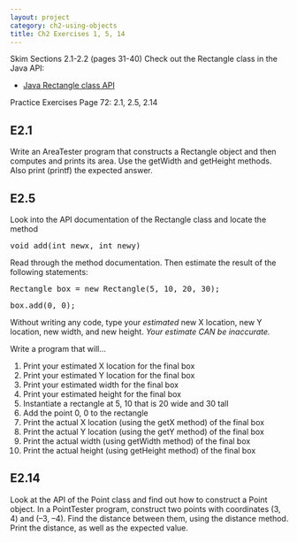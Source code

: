 ```yaml
---
layout: project
category: ch2-using-objects
title: Ch2 Exercises 1, 5, 14
---
```

Skim Sections 2.1-2.2 (pages 31-40)
Check out the Rectangle class in the Java API:
  - [Java Rectangle class API](https://docs.oracle.com/javase/7/docs/api/index.html?java/awt/Rectangle.html)

Practice Exercises Page 72: 2.1, 2.5, 2.14

## E2.1

Write an AreaTester program that constructs a Rectangle object and then computes and prints its area. Use the getWidth and getHeight methods. Also print (printf) the expected answer.

## E2.5

Look into the API documentation of the Rectangle class and locate the method
<pre>
void add(int newx, int newy)
</pre>
Read through the method documentation. Then estimate the result of the following statements:
<pre>
Rectangle box = new Rectangle(5, 10, 20, 30);
</pre>
<pre>
box.add(0, 0);
</pre>
Without writing any code, type your *estimated* new X location, new Y location, new width, and new height. *Your estimate CAN be inaccurate.*

Write a program that will...

  1.  Print your estimated X location for the final box
  1.  Print your estimated Y location for the final box
  1.  Print your estimated width for the final box
  1.  Print your estimated height for the final box
  1.  Instantiate a rectangle at 5, 10 that is 20 wide and 30 tall
  1.  Add the point 0, 0 to the rectangle
  1.  Print the actual X location (using the getX method) of the final box
  1.  Print the actual Y location (using the getY method) of the final box
  1.  Print the actual width (using getWidth method) of the final box
  1.  Print the actual height (using getHeight method) of the final box

## E2.14

Look at the API of the Point class and find out how to construct a Point object. In a PointTester program, construct two points with coordinates (3, 4) and (–3, –4). Find the distance between them, using the distance method. Print the distance, as well as the expected value.
